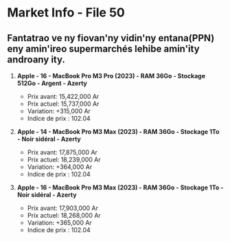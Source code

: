 # Market Info - File 50

## Fantatrao ve ny fiovan'ny vidin'ny entana(PPN) eny amin'ireo supermarchés lehibe amin'ity androany ity.

1. **Apple - 16 - MacBook Pro M3 Pro (2023) - RAM 36Go - Stockage 512Go - Argent - Azerty**
   - Prix avant: 15,422,000 Ar
   - Prix actuel: 15,737,000 Ar
   - Variation: +315,000 Ar
   - Indice de prix : 102.04

2. **Apple - 14 - MacBook Pro M3 Max (2023) - RAM 36Go - Stockage 1To - Noir sidéral - Azerty**
   - Prix avant: 17,875,000 Ar
   - Prix actuel: 18,239,000 Ar
   - Variation: +364,000 Ar
   - Indice de prix : 102.04

3. **Apple - 16 - MacBook Pro M3 Max (2023) - RAM 36Go - Stockage 1To - Noir sidéral - Azerty**
   - Prix avant: 17,903,000 Ar
   - Prix actuel: 18,268,000 Ar
   - Variation: +365,000 Ar
   - Indice de prix : 102.04

